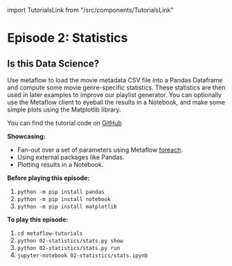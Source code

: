 import TutorialsLink from "/src/components/TutorialsLink"

# Episode 2: Statistics

## Is this Data Science?

Use metaflow to load the movie metadata CSV file into a Pandas Dataframe and compute some movie genre-specific statistics. These statistics are then used in later examples to improve our playlist generator. You can optionally use the Metaflow client to eyeball the results in a Notebook, and make some simple plots using the Matplotlib library.

You can find the tutorial code on [GitHub](https://github.com/Netflix/metaflow/tree/master/metaflow/tutorials/02-statistics)

**Showcasing:**

- Fan-out over a set of parameters using Metaflow [foreach](/docs/metaflow/basics#foreach).
- Using external packages like Pandas.
- Plotting results in a Notebook.

**Before playing this episode:**

1. `python -m pip install pandas`
2. `python -m pip install notebook`
3. `python -m pip install matplotlib`

**To play this episode:**

1. `cd metaflow-tutorials`
2. `python 02-statistics/stats.py show`
3. `python 02-statistics/stats.py run`
4. `jupyter-notebook 02-statistics/stats.ipynb`

<TutorialsLink link="../"/>
